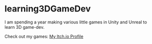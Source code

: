 # learning3DGameDev
I am spending a year making various little games in Unity and Unreal to learn 3D game-dev. 

Check out my games: [My Itch.io Profile](https://flyn-nick.itch.io/)
